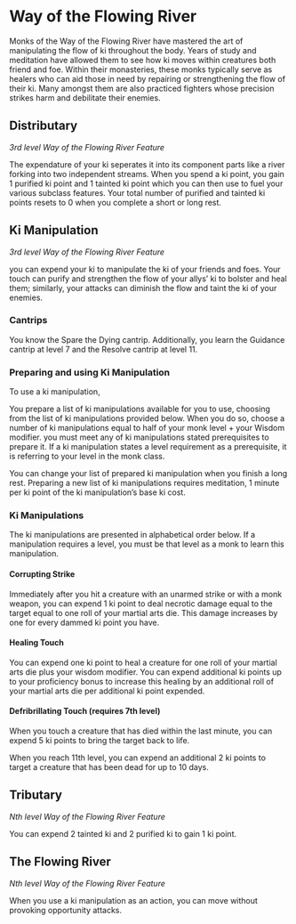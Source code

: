 # Way of the Flowing River

Monks of the Way of the Flowing River have mastered the art of manipulating the flow of ki throughout the body. Years of study and meditation have allowed them to see how ki moves within creatures both friend and foe. Within their monasteries, these monks typically serve as healers who can aid those in need by repairing or strengthening the flow of their ki. Many amongst them are also practiced fighters whose precision strikes harm and debilitate their enemies.

## Distributary

*3rd level Way of the Flowing River Feature*

The expendature of your ki seperates it into its component parts like a river forking into two independent streams. When you spend a ki point, you gain 1 purified ki point and 1 tainted ki point which you can then use to fuel your various subclass features. Your total number of purified and tainted ki points resets to 0 when you complete a short or long rest.

## Ki Manipulation

*3rd level Way of the Flowing River Feature*

you can expend your ki to manipulate the ki of your friends and foes. Your touch can purify and strengthen the flow of your allys’ ki to bolster and heal them; similarly, your attacks can diminish the flow and taint the ki of your enemies. 

### Cantrips

You know the Spare the Dying cantrip. Additionally, you learn the Guidance cantrip at level 7 and the Resolve cantrip at level 11.

### Preparing and using Ki Manipulation

To use a ki manipulation, 

You prepare a list of ki manipulations available for you to use, choosing from the list of ki manipulations provided below. When you do so, choose a number of ki manipulations equal to half of your monk level + your Wisdom modifier. you must meet any of ki manipulations stated prerequisites to prepare it. If a ki manipulation states a level requirement as a prerequisite, it is referring to your level in the monk class.

You can change your list of prepared ki manipulation when you finish a long rest. Preparing a new list of ki manipulations requires meditation, 1 minute per ki point of the ki manipulation’s base ki cost. 

### Ki Manipulations

The ki manipulations are presented in alphabetical order below. If a manipulation requires a level, you must be that level as a monk to learn this manipulation.

#### Corrupting Strike

Immediately after you hit a creature with an unarmed strike or with a monk weapon, you can expend 1 ki point to deal necrotic damage equal to the target equal to one roll of your martial arts die. This damage increases by one for every dammed ki point you have.

#### Healing Touch

You can expend one ki point to heal a creature for one roll of your martial arts die plus your wisdom modifier. You can expend additional ki points up to your proficiency bonus to increase this healing by an additional roll of your martial arts die per additional ki point expended.

#### Defribrillating Touch (requires 7th level)

When you touch a creature that has died within the last minute, you can expend 5 ki points to bring the target back to life.

When you reach 11th level, you can expend an additional 2 ki points to target a creature that has been dead for up to 10 days.

## Tributary

*Nth level Way of the Flowing River Feature*

You can expend 2 tainted ki and 2 purified ki to gain 1 ki point.

## The Flowing River

*Nth level Way of the Flowing River Feature*

When you use a ki manipulation as an action, you can move without provoking opportunity attacks.
